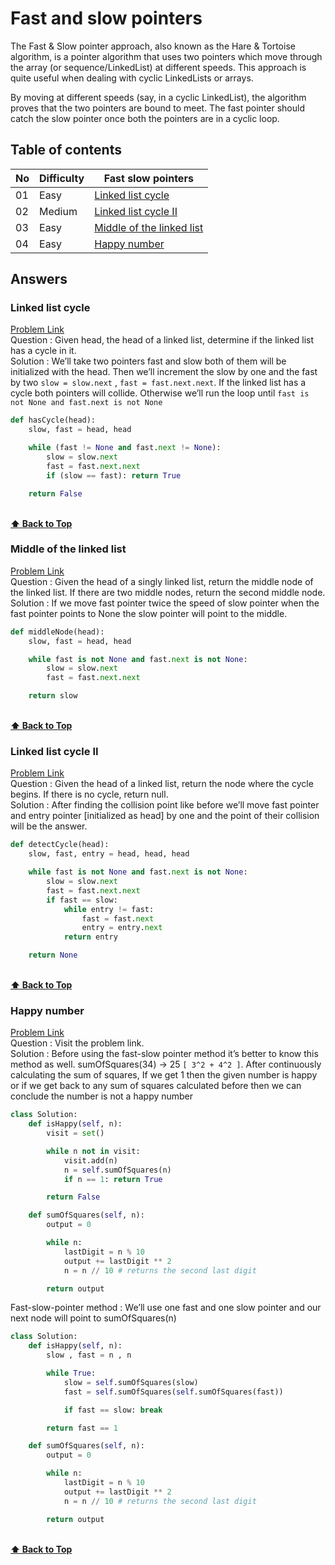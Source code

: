 # Fast and slow pointers

The Fast & Slow pointer approach, also known as the Hare & Tortoise algorithm, is a pointer algorithm that uses two pointers which move through the array (or sequence/LinkedList) at different speeds. This approach is quite useful when dealing with cyclic LinkedLists or arrays. </br>

By moving at different speeds (say, in a cyclic LinkedList), the algorithm proves that the two pointers are bound to meet. The fast pointer should catch the slow pointer once both the pointers are in a cyclic loop.

## Table of contents

| No  | Difficulty | Fast slow pointers                                      |
| --- | ---------- | ------------------------------------------------------- |
| 01  | Easy       | [Linked list cycle](#linked-list-cycle)                 |
| 02  | Medium     | [Linked list cycle II](#linked-list-cycle-II)           |
| 03  | Easy       | [Middle of the linked list](#middle-of-the-linked-list) |
| 04  | Easy       | [Happy number](#happy-number)                           |

## Answers

### Linked list cycle

[Problem Link](https://leetcode.com/problems/linked-list-cycle/) <br/>
Question : Given head, the head of a linked list, determine if the linked list has a cycle in it.<br/>
Solution : We’ll take two pointers fast and slow both of them will be initialized with the head. Then we’ll increment the slow by one and the fast by two `slow = slow.next` , `fast = fast.next.next`. If the linked list has a cycle both pointers will collide. Otherwise we’ll run the loop until `fast is not None and fast.next is not None`

```python
def hasCycle(head):
    slow, fast = head, head

    while (fast != None and fast.next != None):
        slow = slow.next
        fast = fast.next.next
        if (slow == fast): return True

    return False
```

<br/>**[⬆ Back to Top](#table-of-contents)**

### Middle of the linked list

[Problem Link](https://leetcode.com/problems/middle-of-the-linked-list/) <br/>
Question : Given the head of a singly linked list, return the middle node of the linked list. If there are two middle nodes, return the second middle node.<br/>
Solution : If we move fast pointer twice the speed of slow pointer when the fast pointer points to None the slow pointer will point to the middle.

```python
def middleNode(head):
    slow, fast = head, head

    while fast is not None and fast.next is not None:
        slow = slow.next
        fast = fast.next.next

    return slow
```

<br/>**[⬆ Back to Top](#table-of-contents)**

### Linked list cycle II

[Problem Link](https://leetcode.com/problems/linked-list-cycle-ii/) <br/>
Question : Given the head of a linked list, return the node where the cycle begins. If there is no cycle, return null.<br/>
Solution : After finding the collision point like before we’ll move fast pointer and entry pointer [initialized as head] by one and the point of their collision will be the answer.

```python
def detectCycle(head):
    slow, fast, entry = head, head, head

    while fast is not None and fast.next is not None:
        slow = slow.next
        fast = fast.next.next
        if fast == slow:
            while entry != fast:
                fast = fast.next
                entry = entry.next
            return entry

    return None
```

<br/>**[⬆ Back to Top](#table-of-contents)**

### Happy number

[Problem Link](https://leetcode.com/problems/happy-number/) <br/>
Question : Visit the problem link.<br/>
Solution : Before using the fast-slow pointer method it’s better to know this method as well. sumOfSquares(34) -> 25 `[ 3^2 + 4^2 ]`. After continuously calculating the sum of squares, If we get 1 then the given number is happy or if we get back to any sum of squares calculated before then we can conclude the number is not a happy number

```python
class Solution:
    def isHappy(self, n):
        visit = set()

        while n not in visit:
            visit.add(n)
            n = self.sumOfSquares(n)
            if n == 1: return True

        return False

    def sumOfSquares(self, n):
        output = 0

        while n:
            lastDigit = n % 10
            output += lastDigit ** 2
            n = n // 10 # returns the second last digit

        return output
```

Fast-slow-pointer method : We’ll use one fast and one slow pointer and our next node will point to sumOfSquares(n)

```python
class Solution:
    def isHappy(self, n):
        slow , fast = n , n

        while True:
            slow = self.sumOfSquares(slow)
            fast = self.sumOfSquares(self.sumOfSquares(fast))

            if fast == slow: break

        return fast == 1

    def sumOfSquares(self, n):
        output = 0

        while n:
            lastDigit = n % 10
            output += lastDigit ** 2
            n = n // 10 # returns the second last digit

        return output
```

<br/>**[⬆ Back to Top](#table-of-contents)**
